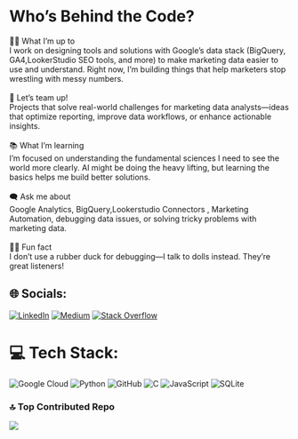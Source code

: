 # Who’s Behind the Code?
👨‍💻 What I’m up to<br>I work on designing tools and solutions with Google’s data stack (BigQuery, GA4,LookerStudio  SEO tools, and more) to make marketing data easier to use and understand. Right now, I’m building things that help marketers stop wrestling with messy numbers.<br><br>🤝 Let’s team up!<br>Projects that solve real-world challenges for marketing data analysts—ideas that optimize reporting, improve data workflows, or enhance actionable insights.<br><br>📚 What I’m learning<br>I’m focused on understanding the fundamental sciences I need to see the world more clearly. AI might be doing the heavy lifting, but learning the basics helps me build better solutions.<br><br>🗨️ Ask me about<br>Google Analytics, BigQuery,Lookerstudio Connectors , Marketing Automation, debugging data issues, or solving tricky problems with marketing data.<br><br>🦸‍♂️ Fun fact<br>I don’t use a rubber duck for debugging—I talk to dolls instead. They’re great listeners!


## 🌐 Socials:
[![LinkedIn](https://img.shields.io/badge/LinkedIn-%230077B5.svg?logo=linkedin&logoColor=white)](https://linkedin.com/in/https://www.linkedin.com/in/ali-iz/) [![Medium](https://img.shields.io/badge/Medium-12100E?logo=medium&logoColor=white)](https://medium.com/@@aliiz) [![Stack Overflow](https://img.shields.io/badge/-Stackoverflow-FE7A16?logo=stack-overflow&logoColor=white)](https://stackoverflow.com/users/18380679) 

# 💻 Tech Stack:
![Google Cloud](https://img.shields.io/badge/GoogleCloud-%234285F4.svg?style=plastic&logo=google-cloud&logoColor=white) ![Python](https://img.shields.io/badge/python-3670A0?style=plastic&logo=python&logoColor=ffdd54) ![GitHub](https://img.shields.io/badge/github-%23121011.svg?style=plastic&logo=github&logoColor=white) ![C](https://img.shields.io/badge/c-%2300599C.svg?style=plastic&logo=c&logoColor=white) ![JavaScript](https://img.shields.io/badge/javascript-%23323330.svg?style=plastic&logo=javascript&logoColor=%23F7DF1E) ![SQLite](https://img.shields.io/badge/sqlite-%2307405e.svg?style=plastic&logo=sqlite&logoColor=white)

### 🔝 Top Contributed Repo
![](https://github-contributor-stats.vercel.app/api?username=aliasoblomov&limit=5&theme=calm&combine_all_yearly_contributions=true)


